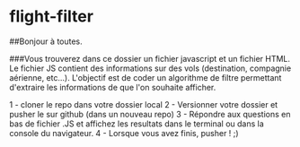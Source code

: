 # flight-filter

##Bonjour à toutes.

###Vous trouverez dans ce dossier un fichier javascript et un fichier HTML. Le fichier JS contient des informations sur des vols (destination, compagnie aérienne, etc...). L'objectif est de coder un algorithme de filtre permettant d'extraire les informations de que l'on souhaite afficher.


1 - cloner le repo dans votre dossier local
2 - Versionner votre dossier et pusher le sur github (dans un nouveau repo)
3 - Répondre aux questions en bas de fichier .JS et affichez les resultats dans le terminal ou dans la console du navigateur.
4 - Lorsque vous avez finis, pusher ! ;)
